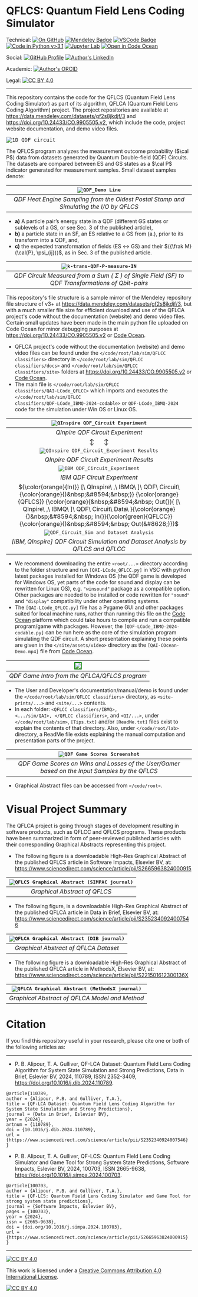 # QFLCS: Quantum Field Lens Coding Simulator  
Technical: [![On GitHub](https://img.shields.io/badge/GitHub-SoftwareImpacts-009688.svg?style=flat&amp;logo=github)](https://github.com/SoftwareImpacts/SIMPAC-2024-159)
[![Mendeley Badge](https://img.shields.io/badge/Mendeley%20Data-v.3+-red.svg)](https://data.mendeley.com/datasets/gf2s8jkdjf/3)
[![VSCode Badge](https://img.shields.io/badge/Code%20in%20VS%20Code-v.1.3-blue.svg?style=flat&amp;logo=vscode)](https://codeocean.com/capsule/6853712/tree/v2/code/root/lab/sim/QFLCC%20classifiers/QAI-LCode_QFLCC.py)
[![Code in Python v>3.1](https://img.shields.io/badge/Python-v.3+-3776AB.svg?style=flat&amp;logo=python&amp;logoColor=white)](https://codeocean.com/capsule/6853712/tree/v2/code/root/lab/sim/QFLCC%20classifiers/QDF-LCode_IBMQ-2024-codable.py)
[![Jupyter Lab](https://img.shields.io/badge/Jupyter-Lab-F37626.svg?style=flat&amp;logo=Jupyter)](https://codeocean.com/capsule/6853712/tree/v2/code/root/lab/sim/QFLCC%20classifiers/QDF-LCode_IBMQ-2024-raw-codable.ipynb)
[![Open in Code Ocean](https://codeocean.com/codeocean-assets/badge/open-in-code-ocean.svg)](https://codeocean.com/capsule/6853712/tree/v2)

Social: [![GitHub Profile](https://img.shields.io/badge/GitHub-phibal12%20profile%20+%20projects-009688.svg?style=flat&amp;logo=github)](https://github.com/phibal12)
[![Author's LinkedIn](https://img.shields.io/badge/LinkedIn-blue.svg?style=flat&amp;logo=linkedin&logoColor=white)](http://ca.linkedin.com/pub/philip-baback-alipour/b/b13/b35)

Academic: [![Author's ORCID](https://img.shields.io/badge/ORCID-0000--0003--1037--018X-A6CE39?logo=orcid)](https://orcid.org/0000-0003-1037-018X)

Legal: [![CC BY 4.0][cc-by-shield]][cc-by]
<hr/>

This repository contains the code for the QFLCS (Quantum Field Lens Coding Simulator) as part of its algorithm, QFLCA (Quantum Field Lens Coding Algorithm) project.
The project repositories are available at https://data.mendeley.com/datasets/gf2s8jkdjf/3 and https://doi.org/10.24433/CO.9905505.v2, which include the code, project website documentation, and demo video files.

<kbd> ![1D QDF circuit](1D-qdf-circuit.gif) </kbd> 

The QFLCS program analyzes the measurement outcome probability ($\cal P$) data from datasets generated by Quantum Double-field (QDF) Circuits. The datasets are compared between ES and GS states as a $\cal P$ indicator generated for measurement samples. Small dataset samples denote: 

|<kbd> ![QDF_Demo Line](QDF_demo_line.gif) </kbd>|
|:--:| 
|*QDF Heat Engine Sampling from the Oldest Postal Stamp and Simulating the I/O by QFLCS*|

- **a)** A particle pair’s energy state in a QDF (different GS states or sublevels of a GS, or see Sec. 3 of the published article), <br>
- **b)** a particle state in an SF, an ES relative to a GS from (a.), prior to its transform into a QDF, and, <br>
- **c)** the expected transformation of fields (ES $\longleftrightarrow$ GS) and their $⟨{\frak M}(\cal{P}, \psi_{ij})⟩$, as in Sec. 3 of the published article.

|<kbd> ![k-trans-QDF-P-measure-IN](k-trans-QDF-P-measure-IN.png) </kbd>|
|:--:| 
|*QDF Circuit Measured from a Sum (&nbsp;&Sigma;&nbsp;) of Single Field (SF) to QDF Transformations of Qbit-pairs*|

This repository's file structure is a sample mirror of the Mendeley repository file structure of v3+ at https://data.mendeley.com/datasets/gf2s8jkdjf/3, but with a much smaller file size for efficient download and use of the QFLCA project's code without the documentation (website) and demo video files. Certain small updates have been made in the main python file uploaded on Code Ocean for minor debugging purposes at https://doi.org/10.24433/CO.9905505.v2 or [Code Ocean](https://doi.org/10.24433/CO.9905505.v2). 

* QFLCA project's code without the documentation (website) and demo video files can be found under the <code></code/root/lab/sim/QFLCC classifiers></code> directory in <code></code/root/lab/sim/QFLCC classifiers/docs></code> and <code></code/root/lab/sim/QFLCC classifiers/site></code> folders at https://doi.org/10.24433/CO.9905505.v2 or [Code Ocean](https://doi.org/10.24433/CO.9905505.v2).
* The main file is <code></code/root/lab/sim/QFLCC classifiers/QAI-LCode_QFLCC></code> which imports and executes the <code></code/root/lab/sim/QFLCC classifiers/QDF-LCode_IBMQ-2024-codable></code> or <code>QDF-LCode_IBMQ-2024</code> code for the simulation under Win OS or Linux OS.

|<kbd> ![QInspire QDF_Circuit Experiment](<./root/lab/sim/QFLCC classifiers/QI_Exp_03.png>) </kbd>|
|:--:| 
|*QInpire QDF Circuit Experiment*|
|&#8597;&nbsp;&nbsp;&nbsp;&nbsp;&nbsp;&nbsp;&#8597;|
|<kbd> ![QInspire QDF_Circuit_Experiment Results](<./root/lab/sim/QFLCC classifiers/QI_Exp_03_H.png>) </kbd>|
|*QInpire QDF Circuit Experiment Results*|
|<kbd> ![IBM QDF_Circuit_Experiment](<./root/lab/sim/QFLCC classifiers/QDFCircuit_2023.png>) </kbd>|
|*IBM QDF Circuit Experiment*|
|${\color{orange}{In(}} [\ QInspire\ ,\ IBMQ\ ]\ QDF\ Circuit\ {\color{orange}{)&nbsp;&#8594;&nbsp;}} {\color{orange}{QFLCS}} {\color{orange}{&nbsp;&#8594;&nbsp; Out(}}{ [\ QInpire\ ,\ IBMQ\ ]\ QDF\ Circuit\ Data\ }{\color{orange}{)&nbsp;&#8594;&nbsp; In(}}{\color{green}{QFLCC}}{\color{orange}{)&nbsp;&#8594;&nbsp; Out(&#8628;)}}$|
|<kbd> ![QDF_Circuit_Sim and Dataset Analysis](QDF_circuit_screenshot.jpg) </kbd>|
|*$[IBM , QInspire]$ QDF Circuit Simulation and Dataset Analysis by QFLCS and QFLCC*|

* We recommend downloading the entire <code><root/...></code> directory according to the folder structure and run <code>[QAI-LCode_QFLCC.py]</code> in VSC with python latest packages installed for Windows OS (the QDF game is developed for Windows OS, yet parts of the code for sound and display can be rewritten for Linux OS), e.g. <code>"winsound"</code> package as a compatible option. Other packages are needed to be installed or code rewritten for <code>"sound"</code> and <code>"display"</code> compatibility under other operating systems.
* The <code>[QAI-LCode_QFLCC.py]</code> file has a Pygame GUI and other packages suited for local machine runs, rather than running this file on the [Code Ocean](https://doi.org/10.24433/CO.9905505.v2) platform which could take hours to compile and run a compatible program/game with packages. 
However, the <code>[QDF-LCode_IBMQ-2024-codable.py]</code> can be run here as the core of the simulation program simulating the QDF circuit. 
A short presentation explaining these points are given in the <code></site/assets/video></code> directory as the <code>[QAI-COcean-Demo.mp4]</code> file from [Code Ocean](https://doi.org/10.24433/CO.9905505.v2).

|<kbd> <img src="Alice_Bob_Qauntum-Doubles.gif" style="border: 2px solid green" target="_blank" /> </kbd>|
|:--:| 
|*QDF Game Intro from the QFLCA/QFLCS program*|

* The User and Developer's documentation/manual/demo is found under the <code></code/root/lab/sim/QFLCC&nbsp;classifiers></code> directory, as <code><site-prints/...></code> and <code><site/...></code> contents.
* In each folder: <code><QFLCC classifiers/IBMQ>, <.../sim/QAI>, </QFLCC classifiers></code>, and <code><QI/...></code>, under <code></code/root/lab/sim></code>, <code>[Tips.txt]</code> and/or <code>[ReadMe.txt]</code> files exist to explain the contents of that directory. Also, under <code></code/root/lab></code> directory, a ReadMe file exists explaining the manual computation and presentation parts of the project.
  
|<kbd> ![QDF Game Scores Screenshot](QDF_game_screenshot.jpg) </kbd>|
|:--:| 
|*QDF Game Scores on Wins and Losses of the User/Gamer based on the Input Samples by the QFLCS*|

* Graphical Abstract files can be accessed from <code></code/root></code>.

# Visual Project Summary
The QFLCA project is going through stages of development resulting in software products, such as QFLCC and QFLCS programs. These products have been summarized in form of peer-reviewed published articles with their corresponding Graphical Abstracts representing this project.    

* The following figure is a downloadable High-Res Graphical Abstract of the published QFLCS article in Software Impacts, Elsevier BV, at: https://www.sciencedirect.com/science/article/pii/S2665963824000915
 
|<kbd> ![QFLCS Graphical Abstract (SIMPAC journal)](./root/SIMPAC_GAbstract.jpg) </kbd>|
|:--:| 
|*Graphical Abstract of QFLCS*|

* The following figure, is a downloadable High-Res Graphical Abstract of the published QFLCA article in Data in Brief, Elsevier BV, at: https://www.sciencedirect.com/science/article/pii/S2352340924007546

|<kbd> ![QFLCA Graphical Abstract (DIB journal)](./root/DIB_GAbstract.png) </kbd>|
|:--:| 
|*Graphical Abstract of QFLCA Dataset*|

* The following figure is a downloadable High-Res Graphical Abstract of the published QFLCA article in MethodsX, Elsevier BV, at: https://www.sciencedirect.com/science/article/pii/S221501612300136X

|<kbd> ![QFLCA Graphical Abstract (MethodsX journal)](./root/MethX_GAbstract.png) </kbd>|
|:--:|
|*Graphical Abstract of QFLCA Model and Method*|

# Citation
If you find this repository useful in your research, please cite one or both of the following articles as: 
<hr />

- P. B. Alipour, T. A. Gulliver,
QF-LCA Dataset: Quantum Field Lens Coding Algorithm for System State Simulation and Strong Predictions, Data in Brief, Eslevier BV,
2024, 110789, ISSN 2352-3409, https://doi.org/10.1016/j.dib.2024.110789.

```
@article{110789, 
author = {Alipour, P.B. and Gulliver, T.A.},  
title = {QF-LCA Dataset: Quantum Field Lens Coding Algorithm for System State Simulation and Strong Predictions}, 
journal = {Data in Brief, Eslevier BV}, 
year = {2024}, 
artnum = {110789}, 
doi = {10.1016/j.dib.2024.110789}, 
url = {https://www.sciencedirect.com/science/article/pii/S2352340924007546} 
}
```

- P. B. Alipour, T. A. Gulliver,
QF-LCS: Quantum Field Lens Coding Simulator and Game Tool for Strong System State Predictions, Software Impacts, Eslevier BV,
2024, 100703, ISSN 2665-9638, https://doi.org/10.1016/j.simpa.2024.100703.

```
@article{100703, 
author = {Alipour, P.B. and Gulliver, T.A.}, 
title = {QF-LCS: Quantum Field Lens Coding Simulator and Game Tool for strong system state predictions}, 
journal = {Software Impacts, Eslevier BV}, 
pages = {100703}, 
year = {2024}, 
issn = {2665-9638}, 
doi = {doi.org/10.1016/j.simpa.2024.100703}, 
url = {https://www.sciencedirect.com/science/article/pii/S2665963824000915} 
}
```


<hr />

[![CC BY 4.0][cc-by-shield]][cc-by]

This work is licensed under a
[Creative Commons Attribution 4.0 International License][cc-by].

[![CC BY 4.0][cc-by-image]][cc-by]

[cc-by]: http://creativecommons.org/licenses/by/4.0/
[cc-by-image]: https://i.creativecommons.org/l/by/4.0/88x31.png
[cc-by-shield]: https://img.shields.io/badge/License-CC%20BY%204.0-lightgrey.svg
